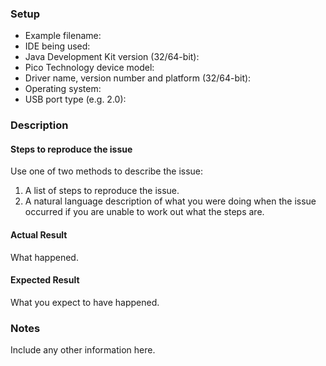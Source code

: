 ### Setup

* Example filename:
* IDE being used:
* Java Development Kit version (32/64-bit):
* Pico Technology device model:
* Driver name, version number and platform (32/64-bit):
* Operating system:
* USB port type	(e.g. 2.0):

### Description

#### Steps to reproduce the issue

Use one of two methods to describe the issue:

1. A list of steps to reproduce the issue. 
1. A natural language description of what you were doing when the issue occurred if you are unable to work out what the steps are. 

#### Actual Result

What happened.

#### Expected Result

What you expect to have happened.

### Notes

Include any other information here.